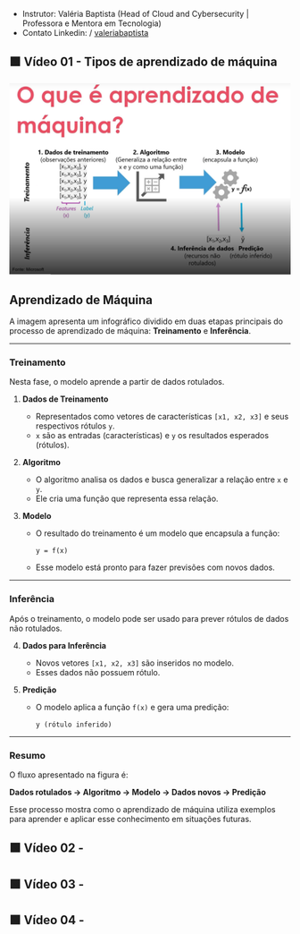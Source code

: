 - Instrutor: Valéria Baptista (Head of Cloud and Cybersecurity | Professora e Mentora em Tecnologia)
- Contato Linkedin: / [valeriabaptista](https://www.linkedin.com/in/valeriabaptista/) 

## 🟩 Vídeo 01 - Tipos de aprendizado de máquina

<p align="center">
    <img src="images/image.png" alt="" width="640">
</p>

## Aprendizado de Máquina

A imagem apresenta um infográfico dividido em duas etapas principais do processo de aprendizado de máquina: **Treinamento** e **Inferência**.

---

### Treinamento

Nesta fase, o modelo aprende a partir de dados rotulados.

1. **Dados de Treinamento**  
   - Representados como vetores de características `[x1, x2, x3]` e seus respectivos rótulos `y`.  
   - `x` são as entradas (características) e `y` os resultados esperados (rótulos).

2. **Algoritmo**  
   - O algoritmo analisa os dados e busca generalizar a relação entre `x` e `y`.  
   - Ele cria uma função que representa essa relação.

3. **Modelo**  
   - O resultado do treinamento é um modelo que encapsula a função:  
     ```
     y = f(x)
     ```  
   - Esse modelo está pronto para fazer previsões com novos dados.

---

### Inferência

Após o treinamento, o modelo pode ser usado para prever rótulos de dados não rotulados.

4. **Dados para Inferência**  
   - Novos vetores `[x1, x2, x3]` são inseridos no modelo.  
   - Esses dados não possuem rótulo.

5. **Predição**  
   - O modelo aplica a função `f(x)` e gera uma predição:  
     ```
     y (rótulo inferido)
     ```

---

### Resumo

O fluxo apresentado na figura é:

**Dados rotulados → Algoritmo → Modelo → Dados novos → Predição**

Esse processo mostra como o aprendizado de máquina utiliza exemplos para aprender e aplicar esse conhecimento em situações futuras.



## 🟩 Vídeo 02 - 


## 🟩 Vídeo 03 - 


## 🟩 Vídeo 04 - 
